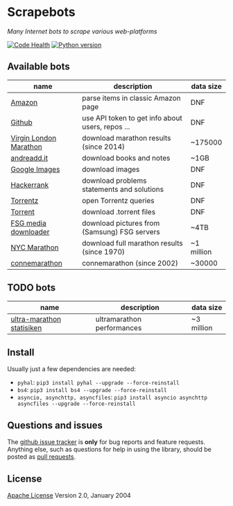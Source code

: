 # Scrapebots

*Many Internet bots to scrape various web-platforms*

[![Code Health](https://landscape.io/github/sirfoga/scrapebots/master/landscape.svg?style=flat
)](https://landscape.io/github/sirfoga/scrapebots/master)
[![Python version](https://img.shields.io/badge/Python-3.5-blue.svg
)](https://www.python.org/download/releases/3.4.0/)


## Available bots
| name | description | data size |
| ------------- | ------------- | ------------- |
| [Amazon](amazon/amazon_items_scraper.py)  | parse items in classic Amazon page  | DNF |
| [Github](github/tester.py)  | use API token to get info about users, repos ...  | DNF |
| [Virgin London Marathon](london_marathon/fetch_details_urls.py)  | download marathon results (since 2014)  | ~175000 |
| [andreadd.it](misc/andreadd.py) | download books and notes  | ~1GB |
| [Google Images](misc/google_image.py) | download images  | DNF |
| [Hackerrank](misc/hackerrank.py) | download problems statements and solutions  | DNF |
| [Torrentz](misc/torr_mov.py) | open Torrentz queries | DNF |
| [Torrent](misc/torrent_downloader.py) | download .torrent files | DNF |
| [FSG media downloader](misc/fsgmedia-downloader.py) | download pictures from (Samsung) FSG servers | ~4TB |
| [NYC Marathon](nyc_marathon/fetch_details.py) | download full marathon results (since 1970)  | ~1 million |
| [connemarathon](conne_marathon/bot.py) | connemarathon (since 2002)  | ~30000 |


## TODO bots
| name | description | data size |
| ------------- | ------------- | ------------- |
| [ultra-marathon statisiken](http://statistik.d-u-v.org/geteventlist.php?year=all&dist=all&country=all&page=1) | ultramarathon performances | ~3 million |


## Install
Usually just a few dependencies are needed:
- `pyhal`: `pip3 install pyhal --upgrade --force-reinstall`
- `bs4`: `pip3 install bs4 --upgrade --force-reinstall`
- `asyncio, asynchttp, asyncfiles`: `pip3 install asyncio asynchttp asyncfiles --upgrade --force-reinstall`


## Questions and issues
The [github issue tracker](https://github.com/sirfoga/scrapebots/issues) is **only** for bug reports and feature requests. Anything else, such as questions for help in using the library, should be posted as [pull requests](https://github.com/sirfoga/scrapebots/pulls).


## License
[Apache License](http://www.apache.org/licenses/LICENSE-2.0) Version 2.0, January 2004
